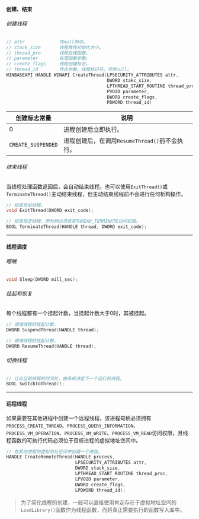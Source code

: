 #### 创建、结束

###### 创建线程

```cpp
// attr             传null即可。
// stack_size       线程堆栈初始化大小。
// thread_pro       线程处理函数。
// parameter        处理函数参数。
// create_flags     线程创建标志。
// thread_id        传出参数，线程标识符，可传null。
WINBASEAPI HANDLE WINAPI CreateThread(LPSECURITY_ATTRIBUTES attr,
                                      DWORD stakc_size,
                                      LPTHREAD_START_ROUTINE thread_proc,
                                      PVOID parameter,
                                      DWORD create_flags,
                                      PDWORD thread_id)
```

| 创建标志常量       | 说明                                           |
| ------------------ | ---------------------------------------------- |
| 0                  | 进程创建后立即执行。                           |
| `CREATE_SUSPENDED` | 进程创建后，在调用`ResumeThread()`前不会执行。 |

###### 结束线程

当线程处理函数返回后，会自动结束线程。也可以使用`ExitThread()`或`TerminateThread()`主动结束线程，但主动结束线程前不会进行任何析构操作。

```cpp
// 结束当前线程。
void ExitThread(DWORD exit_code);

// 结束指定线程，但句柄必须具有THREAD_TERMINATE访问权限。
BOOL TerminateThread(HANDLE thread, DWORD exit_code);
```

---

#### 线程调度

###### 睡眠

```cpp
void Sleep(DWORD mill_sec);
```

###### 挂起和恢复

每个线程都有一个挂起计数，当挂起计数大于0时，其被挂起。

```cpp
// 递增线程的挂起计数。
DWORD SuspendThread(HANDLE thread);

// 递减线程的挂起计数。
DWORD ResumeThread(HANDLE thread);
```

###### 切换线程

```cpp
// 让出当前线程的时间片，由系统决定下一个运行的线程。
BOOL SwitchToThread();
```

---

#### 远程线程

如果需要在其他进程中创建一个远程线程，该进程句柄必须拥有`PROCESS_CREATE_THREAD`、`PROCESS_QUERY_INFORMATION`、`PROCESS_VM_OPERATION`、`PROCESS_VM_WRITE`、`PROCESS_VM_READ`访问权限，且线程函数的可执行代码必须位于目标进程的虚拟地址空间中。

```cpp
// 在其他进程的虚拟地址空间中创建一个进程。
HANDLE CreateRemoteThread(HANDLE process,
                          LPSECURITY_ATTRIBUTES attr,
                          DWORD stack_size,
                          LPTHREAD_START_ROUTINE thread_proc,
                          LPVOID parameter,
                          DWORD create_flags,
                          LPDWORD thread_id);
```

> 为了简化线程的创建，一般可以直接使用肯定存在于虚拟地址空间的`LoadLibrary()`函数作为线程函数，而将真正需要执行的函数写入库中。